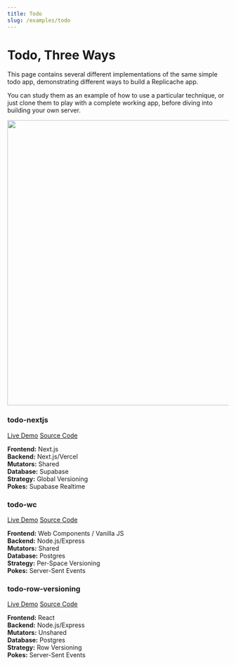 ```yaml
---
title: Todo
slug: /examples/todo
---
```


# Todo, Three Ways

This page contains several different implementations of the same simple todo app, demonstrating different ways to build a Replicache app.

You can study them as an example of how to use a particular technique, or just clone them to play with a complete working app, before diving into building your own server.

<p>
  <img src="/img/setup/todo.webp" width="650"/>
</p>

<div style={{float:"left", width:"50%", marginTop: '2.5em', boxSizing:'border-box'}}>
  <h3>todo-nextjs</h3>
  <div style={{marginBottom: '1em'}}>
    <a style={{marginRight:'2ex'}} href="https://replicache-todo-nextjs-git-replicache13-rocicorp.vercel.app/">Live Demo</a>
    <a href="https://github.com/rocicorp/todo-nextjs/tree/replicache13">Source Code</a>
  </div>
  <p>
    <b>Frontend:</b> Next.js<br/>
    <b>Backend:</b> Next.js/Vercel<br/>
    <b>Mutators:</b> Shared<br/>
    <b>Database:</b> Supabase<br/>
    <b>Strategy:</b> Global Versioning<br/>
    <b>Pokes:</b> Supabase Realtime
  </p>
</div>
<div style={{float:"left", width:"50%", marginTop: '2.5em', paddingLeft:'2ex', boxSizing:'border-box'}}>
  <h3>todo-wc</h3>
  <div style={{marginBottom: '1em'}}>
    <a style={{marginRight:'2ex'}} href="https://todo-wc.onrender.com/">Live Demo</a>
    <a href="https://github.com/rocicorp/todo-wc">Source Code</a>
  </div>
  <p>
    <b>Frontend:</b> Web Components / Vanilla JS<br/>
    <b>Backend:</b> Node.js/Express<br/>
    <b>Mutators:</b> Shared<br/>
    <b>Database:</b> Postgres<br/>
    <b>Strategy:</b> Per-Space Versioning<br/>
    <b>Pokes:</b> Server-Sent Events
  </p>
</div>

<div style={{float:"left", clear: "left", width:"50%", boxSizing:'border-box', marginTop: '2em'}}>
  <h3>todo-row-versioning</h3>
  <div style={{marginBottom: '1em'}}>
    <a style={{marginRight:'2ex'}} href="https://todo-row-versioning.onrender.com/">Live Demo</a>
    <a href="https://github.com/rocicorp/todo-row-versioning">Source Code</a>
  </div>
  <p>
    <b>Frontend:</b> React<br/>
    <b>Backend:</b> Node.js/Express<br/>
    <b>Mutators:</b> Unshared<br/>
    <b>Database:</b> Postgres<br/>
    <b>Strategy:</b> Row Versioning<br/>
    <b>Pokes:</b> Server-Sent Events
  </p>
</div>
